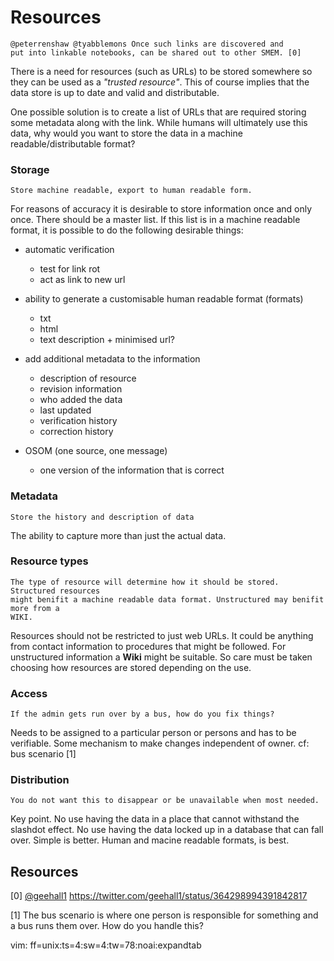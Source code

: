 # Resources

    @peterrenshaw @tyabblemons Once such links are discovered and 
    put into linkable notebooks, can be shared out to other SMEM. [0]

There is a need for resources (such as URLs) to be stored somewhere so they can be used
as a *"trusted resource"*. This of course implies that the data store is up to date and 
valid and distributable.

One possible solution is to create a list of URLs that are required storing some metadata
along with the link. While humans will ultimately use this data, why would you want to 
store the data in a machine readable/distributable format?

### Storage

    Store machine readable, export to human readable form.

For reasons of accuracy it is desirable to store information once and only once. There should 
be a master list. If this list is in a machine readable format, it is possible to do the following
desirable things:

* automatic verification
  - test for link rot
  - act as link to new url

* ability to generate a customisable human readable format (formats)
  - txt
  - html
  - text description + minimised url?

* add additional metadata to the information
  - description of resource
  - revision information
  - who added the data
  - last updated
  - verification history
  - correction history

* OSOM (one source, one message)
  - one version of the information that is correct


### Metadata

    Store the history and description of data

The ability to capture more than just the actual data. 


### Resource types

    The type of resource will determine how it should be stored. Structured resources
    might benifit a machine readable data format. Unstructured may benifit more from a 
    WIKI.

Resources should not be restricted to just web URLs. It could be anything from contact information to
procedures that might be followed. For unstructured information a **Wiki** might be suitable. So care must
be taken choosing how resources are stored depending on the use. 


### Access

    If the admin gets run over by a bus, how do you fix things?

Needs to be assigned to a particular person or persons and has to be verifiable. Some mechanism to make
changes independent of owner. cf: bus scenario [1]


### Distribution

    You do not want this to disappear or be unavailable when most needed.

Key point. No use having the data in a place that cannot withstand the slashdot effect. No use having
the data locked up in a database that can fall over. Simple is better. Human and macine 
readable formats, is best. 


## Resources

[0] [@geehall1](https://twitter.com/geehall1)
<https://twitter.com/geehall1/status/364298994391842817>

[1] The bus scenario is where one person is responsible for something and a bus runs them over. How do 
you handle this?

vim: ff=unix:ts=4:sw=4:tw=78:noai:expandtab
